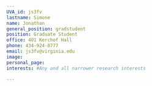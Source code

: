 ```yaml
---
UVA_id: js3fv
lastname: Simone
name: Jonathan
general_position: gradstudent
position: Graduate Student
office: 401 Kerchof Hall
phone: 434-924-8777
email: js3fv@virginia.edu
image:
personal_page:
interests: #Any and all narrower research interests

---
```

